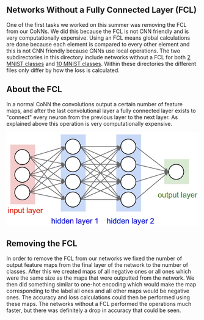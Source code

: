 ## Networks Without a Fully Connected Layer (FCL)

One of the first tasks we worked on this summer was removing the FCL from our CoNNs. We did this because the FCL is not CNN friendly and is very computationally expensive. Using an FCL means global calculations are done because each element is compared to every other element and this is not CNN friendly because CNNs use local operations. The two subdirectories in this directory include networks without a FCL for both [2 MNIST classes] and [10 MNIST classes]. Within these directories the different files only differ by how the loss is calculated.

## About the FCL

In a normal CoNN the convolutions output a certain number of feature maps, and after the last convolutional layer a fully connected layer exists to "connect" every neuron from the previous layer to the next layer. As explained above this operation is very computationally expensive. 

![FCL](https://github.com/slancas1/budapest_research/blob/master/pictures/fcl.jpeg)

## Removing the FCL

In order to remove the FCL from our networks we fixed the number of output feature maps from the final layer of the network to the number of classes. After this we created maps of all negative ones or all ones which were the same size as the maps that were outputted from the network. We then did something similar to one-hot encoding which would make the map corresponding to the label all ones and all other maps would be negative ones. The accuracy and loss calculations could then be performed using these maps. The networks without a FCL performed the operations much faster, but there was definitely a drop in accuracy that could be seen.

[2 MNIST classes]: https://github.com/slancas1/budapest_research/tree/master/no_FCL/no_FCL_2

[10 MNIST classes]: https://github.com/slancas1/budapest_research/tree/master/no_FCL/no_FCL_10
